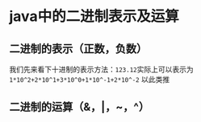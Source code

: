 # java中的二进制表示及运算

## 二进制的表示（正数，负数）

我们先来看下十进制的表示方法：`123.12`实际上可以表示为 `1*10^2+2*10^1+3*10^0+1*10^-1+2*10^-2` 以此类推

## 二进制的运算（&，\|，~，^）



